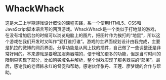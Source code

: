 # WhackWhack
这是大二上学期游戏设计概论的课程实践，系一个使用HTML5、CSS和JavaScript脚本语言写的网页游戏。WhackWhack是一个类似于打地鼠的游戏，在没有增加后台的时候可以浏览电脑上的图片，把图片作为挨打的“地鼠”，所以这个游戏在我们开发时又叫作“爱打谁打谁”。游戏的主界面规划设计由我完成，主要是扒拉的微博的网页界面。分享功能是从网上找的插件，自己做了一些调整还是非常好用的。本来游戏是要增加服务器端的，便于增加更多的功能，但是当时时间的限制只实现了部分，比如购买域名并解析，整个游戏实现了服务器端的“部署”。最后，感谢我的老师韩永红的督促和帮助，感谢伙伴张丹、王莲、廖梦媛的合作与帮助。

